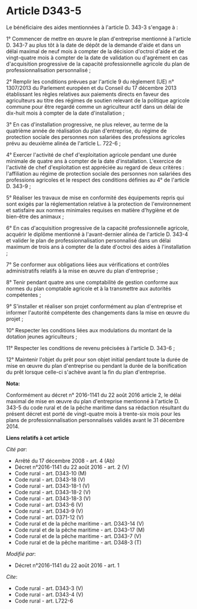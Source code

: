 # Article D343-5

Le bénéficiaire des aides mentionnées à l'article D. 343-3 s'engage à : 

1° Commencer de mettre en œuvre le plan d'entreprise mentionné à l'article D. 343-7 au plus tôt à la date de dépôt de la
demande d'aide et dans un délai maximal de neuf mois à compter de la décision d'octroi d'aide et de vingt-quatre mois à
compter de la date de validation ou d'agrément en cas d'acquisition progressive de la capacité professionnelle agricole du
plan de professionnalisation personnalisé ; 

2° Remplir les conditions prévues par l'article 9 du règlement (UE) n° 1307/2013 du Parlement européen et du Conseil du 17
décembre 2013 établissant les règles relatives aux paiements directs en faveur des agriculteurs au titre des régimes de
soutien relevant de la politique agricole commune pour être regardé comme un agriculteur actif dans un délai de dix-huit mois
à compter de la date d'installation ; 

3° En cas d'installation progressive, ne plus relever, au terme de la quatrième année de réalisation du plan d'entreprise, du
régime de protection sociale des personnes non salariées des professions agricoles prévu au deuxième alinéa de l'article L.
722-6 ; 

4° Exercer l'activité de chef d'exploitation agricole pendant une durée minimale de quatre ans à compter de la date
d'installation. L'exercice de l'activité de chef d'exploitation est appréciée au regard de deux critères : l'affiliation au
régime de protection sociale des personnes non salariées des professions agricoles et le respect des conditions définies au
4° de l'article D. 343-9 ; 

5° Réaliser les travaux de mise en conformité des équipements repris qui sont exigés par la réglementation relative à la
protection de l'environnement et satisfaire aux normes minimales requises en matière d'hygiène et de bien-être des animaux ; 

6° En cas d'acquisition progressive de la capacité professionnelle agricole, acquérir le diplôme mentionné à l'avant-dernier
alinéa de l'article D. 343-4 et valider le plan de professionnalisation personnalisé dans un délai maximum de trois ans à
compter de la date d'octroi des aides à l'installation ; 

7° Se conformer aux obligations liées aux vérifications et contrôles administratifs relatifs à la mise en œuvre du plan
d'entreprise ; 

8° Tenir pendant quatre ans une comptabilité de gestion conforme aux normes du plan comptable agricole et à la transmettre
aux autorités compétentes ; 

9° S'installer et réaliser son projet conformément au plan d'entreprise et informer l'autorité compétente des changements
dans la mise en œuvre du projet ; 

10° Respecter les conditions liées aux modulations du montant de la dotation jeunes agriculteurs ; 

11° Respecter les conditions de revenu précisées à l'article D. 343-6 ; 

12° Maintenir l'objet du prêt pour son objet initial pendant toute la durée de mise en œuvre du plan d'entreprise ou pendant
la durée de la bonification du prêt lorsque celle-ci s'achève avant la fin du plan d'entreprise.

**Nota:**

Conformément au décret n° 2016-1141 du 22 août 2016 article 2, le délai maximal de mise en œuvre du plan d'entreprise
mentionné à l'article D. 343-5 du code rural et de la pêche maritime dans sa rédaction résultant du présent décret est porté
de vingt-quatre mois à trente-six mois pour les plans de professionnalisation personnalisés validés avant le 31 décembre
2014.

**Liens relatifs à cet article**

_Cité par_:

  - Arrêté du 17 décembre 2008 - art. 4 (Ab)
  - Décret n°2016-1141 du 22 août 2016 - art. 2 (V)
  - Code rural - art. D343-10 (M)
  - Code rural - art. D343-18 (V)
  - Code rural - art. D343-18-1 (V)
  - Code rural - art. D343-18-2 (V)
  - Code rural - art. D343-18-3 (V)
  - Code rural - art. D343-6 (V)
  - Code rural - art. D343-9 (V)
  - Code rural - art. D371-12 (V)
  - Code rural et de la pêche maritime - art. D343-14 (V)
  - Code rural et de la pêche maritime - art. D343-17 (M)
  - Code rural et de la pêche maritime - art. D343-7 (V)
  - Code rural et de la pêche maritime - art. D348-3 (T)

_Modifié par_:

  - Décret n°2016-1141 du 22 août 2016 - art. 1

_Cite_:

  - Code rural - art. D343-3 (V)
  - Code rural - art. D343-4 (V)
  - Code rural - art. L722-6
